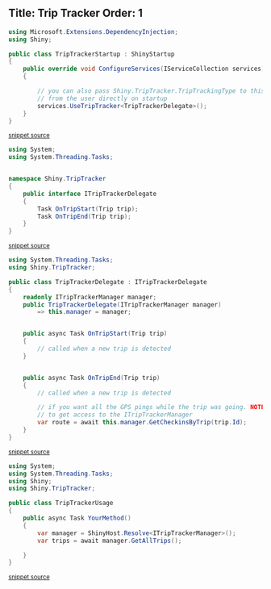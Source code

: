 <!--
This file was generate by MarkdownSnippets.
Source File: /input/docs/appservices/triptracker.source.md
To change this file edit the source file and then re-run the generation using either the dotnet global tool (https://github.com/SimonCropp/MarkdownSnippets#markdownsnippetstool) or using the api (https://github.com/SimonCropp/MarkdownSnippets#running-as-a-unit-test).
-->
Title: Trip Tracker
Order: 1
---

<!-- snippet: TripTrackerStartup.cs -->
```cs
using Microsoft.Extensions.DependencyInjection;
using Shiny;

public class TripTrackerStartup : ShinyStartup
{
    public override void ConfigureServices(IServiceCollection services)
    {

        // you can also pass Shiny.TripTracker.TripTrackingType to this method and it will request permissions
        // from the user directly on startup
        services.UseTripTracker<TripTrackerDelegate>();
    }
}
```
<sup>[snippet source](/src/Snippets/TripTrackerStartup.cs#L1-L13)</sup>
<!-- endsnippet -->

<!-- snippet: TripTrackerDelegate.cs -->
```cs
using System;
using System.Threading.Tasks;


namespace Shiny.TripTracker
{
    public interface ITripTrackerDelegate
    {
        Task OnTripStart(Trip trip);
        Task OnTripEnd(Trip trip);
    }
}

```
<sup>[snippet source](/src/Shiny.TripTracker/ITripTrackerDelegate.cs#L1-L13)</sup>
```cs
using System.Threading.Tasks;
using Shiny.TripTracker;

public class TripTrackerDelegate : ITripTrackerDelegate
{
    readonly ITripTrackerManager manager;
    public TripTrackerDelegate(ITripTrackerManager manager)
        => this.manager = manager;


    public async Task OnTripStart(Trip trip)
    {
        // called when a new trip is detected
    }


    public async Task OnTripEnd(Trip trip)
    {
        // called when a new trip is detected

        // if you want all the GPS pings while the trip was going. NOTE: the use of dependency injection
        // to get access to the ITripTrackerManager
        var route = await this.manager.GetCheckinsByTrip(trip.Id);
    }
}

```
<sup>[snippet source](/src/Snippets/TripTrackerDelegate.cs#L1-L26)</sup>
<!-- endsnippet -->

<!-- snippet: TripTrackerUsage.cs -->
```cs
using System;
using System.Threading.Tasks;
using Shiny;
using Shiny.TripTracker;

public class TripTrackerUsage
{
    public async Task YourMethod()
    {
        var manager = ShinyHost.Resolve<ITripTrackerManager>();
        var trips = await manager.GetAllTrips();

    }
}

```
<sup>[snippet source](/src/Snippets/TripTrackerUsage.cs#L1-L15)</sup>
<!-- endsnippet -->
